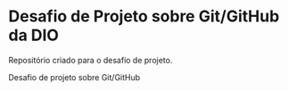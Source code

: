# Desafio de Projeto sobre Git/GitHub da DIO
Repositório criado para o desafio de projeto.

Desafio de projeto sobre Git/GitHub
